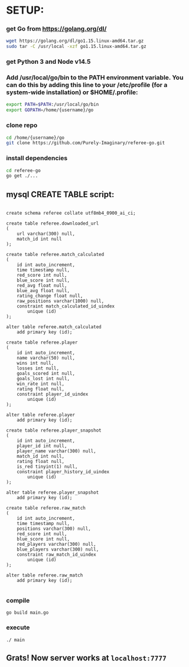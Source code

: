 # SETUP:
### get Go from https://golang.org/dl/
``` bash
wget https://golang.org/dl/go1.15.linux-amd64.tar.gz
sudo tar -C /usr/local -xzf go1.15.linux-amd64.tar.gz
```

### get Python 3 and Node v14.5

### Add /usr/local/go/bin to the PATH environment variable. You can do this by adding this line to your /etc/profile (for a system-wide installation) or $HOME/.profile:
``` bash
export PATH=$PATH:/usr/local/go/bin
export GOPATH=/home/{username}/go
```

### clone repo
``` bash
cd /home/{username}/go
git clone https://github.com/Purely-Imaginary/referee-go.git 
```

### install dependencies
``` bash
cd referee-go
go get ./...
```


## mysql CREATE TABLE script:

```mysql

create schema referee collate utf8mb4_0900_ai_ci;

create table referee.downloaded_url
(
	url varchar(300) null,
	match_id int null
);

create table referee.match_calculated
(
	id int auto_increment,
	time timestamp null,
	red_score int null,
	blue_score int null,
	red_avg float null,
	blue_avg float null,
	rating_change float null,
	raw_positions varchar(1000) null,
	constraint match_calculated_id_uindex
		unique (id)
);

alter table referee.match_calculated
	add primary key (id);

create table referee.player
(
	id int auto_increment,
	name varchar(50) null,
	wins int null,
	losses int null,
	goals_scored int null,
	goals_lost int null,
	win_rate int null,
	rating float null,
	constraint player_id_uindex
		unique (id)
);

alter table referee.player
	add primary key (id);

create table referee.player_snapshot
(
	id int auto_increment,
	player_id int null,
	player_name varchar(300) null,
	match_id int null,
	rating float null,
	is_red tinyint(1) null,
	constraint player_history_id_uindex
		unique (id)
);

alter table referee.player_snapshot
	add primary key (id);

create table referee.raw_match
(
	id int auto_increment,
	time timestamp null,
	positions varchar(300) null,
	red_score int null,
	blue_score int null,
	red_players varchar(300) null,
	blue_players varchar(300) null,
	constraint raw_match_id_uindex
		unique (id)
);

alter table referee.raw_match
	add primary key (id);


```

### compile 
`go build main.go`

### execute 
`./ main`

## Grats! Now server works at `localhost:7777`
